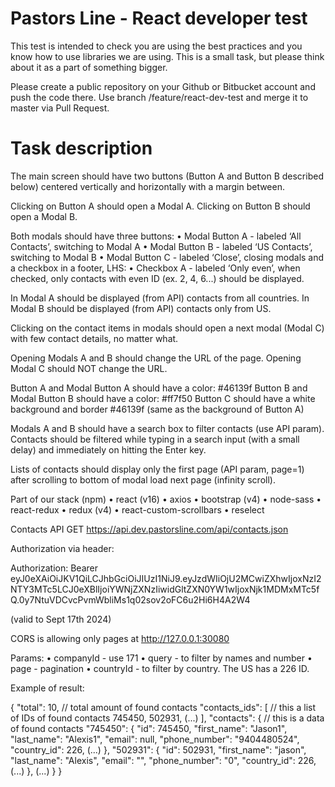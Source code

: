 # Pastors Line - React developer test

This test is intended to check you are using the best practices and you know how to use libraries we are using. This is a small task, but please think about it as a part of something bigger.

Please create a public repository on your Github or Bitbucket account and push the code there. Use branch /feature/react-dev-test and merge it to master via Pull Request.

# Task description
The main screen should have two buttons (Button A and Button B described below) centered vertically and horizontally with a margin between.

Clicking on Button A should open a Modal A. Clicking on Button B should open a Modal B.

Both modals should have three buttons:
    • Modal Button A - labeled ‘All Contacts’, switching to Modal A
    • Modal Button B - labeled ‘US Contacts’, switching to Modal B
    • Modal Button C - labeled ‘Close’, closing modals
and a checkbox in a footer, LHS:
    • Checkbox A - labeled ‘Only even’, when checked, only contacts with even ID (ex. 2, 4, 6...) should be displayed.

In Modal A should be displayed (from API) contacts from all countries.
In Modal B should be displayed (from API) contacts only from US.

Clicking on the contact items in modals should open a next modal (Modal C) with few contact details, no matter what.

Opening Modals A and B should change the URL of the page.
Opening Modal C should NOT change the URL.

Button A and Modal Button A should have a color: #46139f
Button B and Modal Button B should have a color: #ff7f50
Button C should have a white background and border #46139f (same as the background of Button A)

Modals A and B should have a search box to filter contacts (use API param). Contacts should be filtered while typing in a search input (with a small delay) and immediately on hitting the Enter key.

Lists of contacts should display only the first page (API param, page=1) after scrolling to bottom of modal load next page (infinity scroll).



Part of our stack (npm)
    • react (v16)
    • axios
    • bootstrap (v4)
    • node-sass
    • react-redux
    • redux (v4)
    • react-custom-scrollbars
    • reselect

Contacts API
GET https://api.dev.pastorsline.com/api/contacts.json

Authorization via header:

Authorization: Bearer eyJ0eXAiOiJKV1QiLCJhbGciOiJIUzI1NiJ9.eyJzdWIiOjU2MCwiZXhwIjoxNzI2NTY3MTc5LCJ0eXBlIjoiYWNjZXNzIiwidGltZXN0YW1wIjoxNjk1MDMxMTc5fQ.0y7NtuVDCvcPvmWbliMs1q02sov2oFC6u2Hi6H4A2W4


(valid to Sept 17th 2024)


CORS is allowing only pages at http://127.0.0.1:30080

Params:
    • companyId - use 171
    • query - to filter by names and number
    • page - pagination
    • countryId - to filter by country. The US has a 226 ID.

Example of result:

{
    "total": 10, // total amount of found contacts
    "contacts_ids": [ // this a list of IDs of found contacts
        745450,
        502931,
        (...)
    ],
    "contacts": {  // this is a data of found contacts
        "745450": {
            "id": 745450,
            "first_name": "Jason1",
            "last_name": "Alexis1",
            "email": null,
            "phone_number": "9404480524",
            "country_id": 226,
            (...)
        },
        "502931": {
            "id": 502931,
            "first_name": "jason",
            "last_name": "Alexis",
            "email": "",
            "phone_number": "0",
            "country_id": 226,
            (...)
        },
        (...)
    }
}